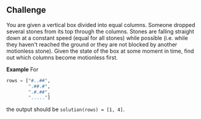 ## Challenge

You are given a vertical box divided into equal columns. Someone dropped several stones from its top through the columns. Stones are falling straight down at a constant speed (equal for all stones) while possible (i.e. while they haven't reached the ground or they are not blocked by another motionless stone). Given the state of the box at some moment in time, find out which columns become motionless first.

**Example**
For

```python
rows = ["#..##",
        ".##.#",
        ".#.##",
        "....."]
```
the output should be `solution(rows) = [1, 4]`.